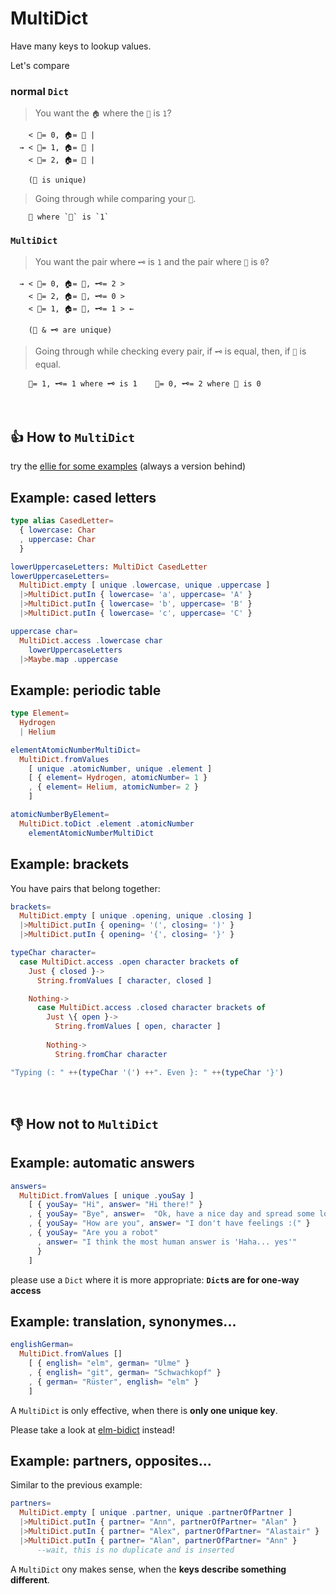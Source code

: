 # MultiDict
Have many keys to lookup values.

Let's compare


### normal `Dict`

> You want the `🏠` where the `🔑` is `1`?

        < 🔑= 0, 🏠= 🌳 |
      → < 🔑= 1, 🏠= 🍐 |
        < 🔑= 2, 🏠= 🍐 |

        (🔑 is unique)

> Going through while comparing your `🔑`.

        🍐 where `🔑` is `1`

### `MultiDict`

> You want the pair where `🗝️` is `1` and the pair where `🔑` is `0`?

      → < 🔑= 0, 🏠= 🍐, 🗝️= 2 >
        < 🔑= 2, 🏠= 🌳, 🗝️= 0 >
        < 🔑= 1, 🏠= 🍐, 🗝️= 1 > ←

        (🔑 & 🗝️ are unique)

> Going through while checking every pair, if `🗝️` is equal, then, if `🔑` is equal.

        🔑= 1, 🗝️= 1 where 🗝️ is 1    🔑= 0, 🗝️= 2 where 🔑 is 0

&nbsp;


## 👍 How to `MultiDict`

try the [ellie for some examples](https://ellie-app.com/bSmccsw3Rz2a1) (always a version behind)

## Example: cased letters
```elm
type alias CasedLetter=
  { lowercase: Char
  , uppercase: Char
  }

lowerUppercaseLetters: MultiDict CasedLetter
lowerUppercaseLetters=
  MultiDict.empty [ unique .lowercase, unique .uppercase ]
  |>MultiDict.putIn { lowercase= 'a', uppercase= 'A' }
  |>MultiDict.putIn { lowercase= 'b', uppercase= 'B' }
  |>MultiDict.putIn { lowercase= 'c', uppercase= 'C' }

uppercase char=
  MultiDict.access .lowercase char
    lowerUppercaseLetters
  |>Maybe.map .uppercase
```

## Example: periodic table

```elm
type Element=
  Hydrogen
  | Helium

elementAtomicNumberMultiDict=
  MultiDict.fromValues
    [ unique .atomicNumber, unique .element ]
    [ { element= Hydrogen, atomicNumber= 1 }
    , { element= Helium, atomicNumber= 2 }
    ]

atomicNumberByElement=
  MultiDict.toDict .element .atomicNumber
    elementAtomicNumberMultiDict
```

## Example: brackets
You have pairs that belong together:
```elm
brackets=
  MultiDict.empty [ unique .opening, unique .closing ]
  |>MultiDict.putIn { opening= '(', closing= ')' }
  |>MultiDict.putIn { opening= '{', closing= '}' }

typeChar character=
  case MultiDict.access .open character brackets of
    Just { closed }->
      String.fromValues [ character, closed ]

    Nothing->
      case MultiDict.access .closed character brackets of
        Just \{ open }->
          String.fromValues [ open, character ]
          
        Nothing->
          String.fromChar character

"Typing (: " ++(typeChar '(') ++". Even }: " ++(typeChar '}')
```
&nbsp;


## 👎 How not to `MultiDict`

## Example: automatic answers
```elm
answers=
  MultiDict.fromValues [ unique .youSay ]
    [ { youSay= "Hi", answer= "Hi there!" }
    , { youSay= "Bye", answer=  "Ok, have a nice day and spread some love." }
    , { youSay= "How are you", answer= "I don't have feelings :(" }
    , { youSay= "Are you a robot"
      , answer= "I think the most human answer is 'Haha... yes'"
      }
    ]
```
please use a `Dict` where it is more appropriate: **`Dict`s are for one-way access**

## Example: translation, synonymes...
```elm
englishGerman=
  MultiDict.fromValues []
    [ { english= "elm", german= "Ulme" }
    , { english= "git", german= "Schwachkopf" }
    , { german= "Rüster", english= "elm" }
    ]
```
A `MultiDict` is only effective, when there is **only one unique key**.

Please take a look at [elm-bidict](https://github.com/Janiczek/elm-bidict) instead!

## Example: partners, opposites...

Similar to the previous example:
```elm
partners=
  MultiDict.empty [ unique .partner, unique .partnerOfPartner ]
  |>MultiDict.putIn { partner= "Ann", partnerOfPartner= "Alan" }
  |>MultiDict.putIn { partner= "Alex", partnerOfPartner= "Alastair" }
  |>MultiDict.putIn { partner= "Alan", partnerOfPartner= "Ann" }
      --wait, this is no duplicate and is inserted
```
A `MultiDict` ony makes sense, when the **keys describe something different**.
